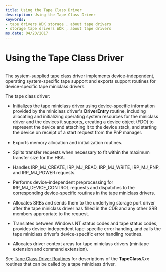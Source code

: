 ```yaml
---
title: Using the Tape Class Driver
description: Using the Tape Class Driver
keywords:
- tape drivers WDK storage , about tape drivers
- storage tape drivers WDK , about tape drivers
ms.date: 04/20/2017
---
```


# Using the Tape Class Driver


## <span id="ddk_using_the_tape_class_driver_kg"></span><span id="DDK_USING_THE_TAPE_CLASS_DRIVER_KG"></span>


The system-supplied tape class driver implements device-independent, operating system-specific tape support and exports support routines for device-specific tape miniclass drivers.

The tape class driver:

-   Initializes the tape miniclass driver using device-specific information provided by the miniclass driver's **DriverEntry** routine, including allocating and initializing operating system resources for the miniclass driver and the devices it supports, creating a device object (FDO) to represent the device and attaching it to the device stack, and starting the device on receipt of a start request from the PnP manager.

-   Exports memory allocation and initialization routines.

-   Splits transfer requests when necessary to fit within the maximum transfer size for the HBA.

-   Handles IRP\_MJ\_CREATE, IRP\_MJ\_READ, IRP\_MJ\_WRITE, IRP\_MJ\_PNP, and IRP\_MJ\_POWER requests.

-   Performs device-independent preprocessing for IRP\_MJ\_DEVICE\_CONTROL requests and dispatches to the corresponding device-specific routines in the tape miniclass drivers.

-   Allocates SRBs and sends them to the underlying storage port driver after the tape miniclass driver has filled in the CDB and any other SRB members appropriate to the request.

-   Translates between Windows NT status codes and tape status codes, provides device-independent tape-specific error handing, and calls the tape miniclass driver's device-specific error handling routines.

-   Allocates driver context areas for tape miniclass drivers (minitape extension and command extension).

See [Tape Class Driver Routines](/windows-hardware/drivers/ddi/minitape) for descriptions of the **TapeClass***Xxx* routines that can be called by a tape miniclass driver.

 

